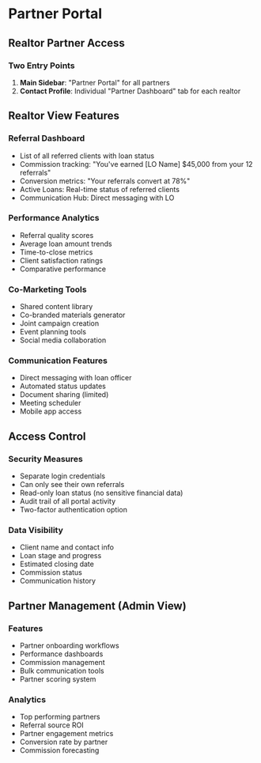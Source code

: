 # Partner Portal

## Realtor Partner Access

### Two Entry Points

1. **Main Sidebar**: "Partner Portal" for all partners
2. **Contact Profile**: Individual "Partner Dashboard" tab for each realtor

## Realtor View Features

### Referral Dashboard

- List of all referred clients with loan status
- Commission tracking: "You've earned [LO Name] $45,000 from your 12 referrals"
- Conversion metrics: "Your referrals convert at 78%"
- Active Loans: Real-time status of referred clients
- Communication Hub: Direct messaging with LO

### Performance Analytics

- Referral quality scores
- Average loan amount trends
- Time-to-close metrics
- Client satisfaction ratings
- Comparative performance

### Co-Marketing Tools

- Shared content library
- Co-branded materials generator
- Joint campaign creation
- Event planning tools
- Social media collaboration

### Communication Features

- Direct messaging with loan officer
- Automated status updates
- Document sharing (limited)
- Meeting scheduler
- Mobile app access

## Access Control

### Security Measures

- Separate login credentials
- Can only see their own referrals
- Read-only loan status (no sensitive financial data)
- Audit trail of all portal activity
- Two-factor authentication option

### Data Visibility

- Client name and contact info
- Loan stage and progress
- Estimated closing date
- Commission status
- Communication history

## Partner Management (Admin View)

### Features

- Partner onboarding workflows
- Performance dashboards
- Commission management
- Bulk communication tools
- Partner scoring system

### Analytics

- Top performing partners
- Referral source ROI
- Partner engagement metrics
- Conversion rate by partner
- Commission forecasting

